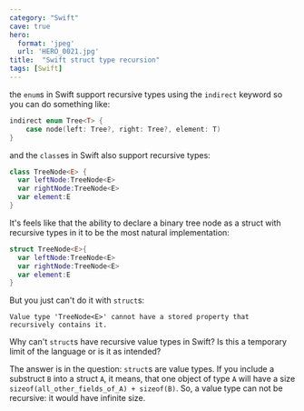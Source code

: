 ```yaml
---
category: "Swift"
cave: true
hero:
  format: 'jpeg'
  url: 'HERO_0021.jpg'
title:  "Swift struct type recursion"
tags: [Swift]
---
```

the `enum`s in Swift support recursive types using the `indirect` keyword so you can do something like:

```swift
indirect enum Tree<T> {
    case node(left: Tree?, right: Tree?, element: T)
}
```

and the `class`es in Swift also support recursive types:

```swift
class TreeNode<E> {
  var leftNode:TreeNode<E>
  var rightNode:TreeNode<E>
  var element:E
}
```

It's feels like that the ability to declare a binary tree node as a struct with recursive types in it to be the most natural implementation:

```swift
struct TreeNode<E>{
  var leftNode:TreeNode<E>
  var rightNode:TreeNode<E>
  var element:E
}
```

But you just can't do it with `struct`s:

```console
Value type 'TreeNode<E>' cannot have a stored property that recursively contains it.
```

Why can't `struct`s have recursive value types in Swift? Is this a temporary limit of the language or is it as intended?

The answer is in the question: `struct`s are value types. If you include a substruct `B` into a struct `A`, it means, that one object of type `A` will have a size `sizeof(all_other_fields_of_A) + sizeof(B)`. So, a value type can not be recursive: it would have infinite size.
